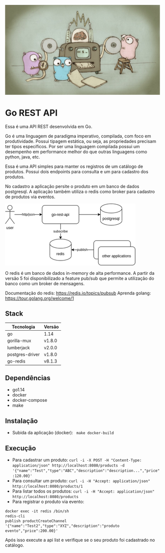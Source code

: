 ![gopher](./gopher.jpeg)

# Go REST API

Essa é uma API REST desenvolvida em Go.

Go é uma linguagem de paradigma imperativo, compilada, com foco em produtividade. Possui tipagem estática, ou seja, as propriedades precisam ter tipos específicos. Por ser uma linguagem compilada possui um desempenho em performance melhor do que outras linguagens como python, java, etc.

Essa é uma API simples para manter os registros de um catálogo de produtos. Possui dois endpoints para consulta e um para cadastro dos produtos. 

No cadastro a aplicação persite o produto em um banco de dados postgresql. A aplicação também utiliza o redis como broker para cadastro de produtos via eventos.

![arch](./diagram_arch.png)

O redis é um banco de dados in-memory de alta performance. A partir da versão 5 foi disponibilizado a feature pub/sub que permite a utilização do banco como um broker de mensagens.

Documentação do redis: https://redis.io/topics/pubsub
Aprenda golang: https://tour.golang.org/welcome/1

## Stack

  Tecnologia           |  Versão       |
-----------------------|---------------|
  go                   | 1.14
  gorilla-mux          | v1.8.0
  lumberjack           | v2.0.0
  postgres-driver      | v1.8.0
  go-redis             | v8.1.3

## Dependências

* go1.14
* docker
* docker-compose
* make

## Instalação

* Subida da aplicação (docker): ``` make docker-build```

## Execução

* Para cadastrar um produto: ``` curl -i -X POST -H "Content-Type: application/json" http://localhost:8080/products -d '{"name":"Test","type":"ABC","description":"description...","price":120.00}' ```
* Para consultar um produto: ``` curl -i -H "Accept: application/json" http://localhost:8080/products/1 ```
* Para listar todos os produtos: ``` curl -i -H "Accept: application/json" http://localhost:8080/products ```
* Para registrar o produto via evento:
```shell
docker exec -it redis /bin/sh
redis-cli
publish productCreateChannel '{"name":"Test2","type":"XYZ","description":"produto evento","price":200.00}'
```
Após isso execute a api list e verifique se o seu produto foi cadastrado no catálogo.